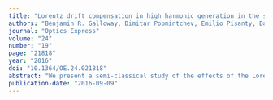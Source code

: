 ```yaml
---
title: "Lorentz drift compensation in high harmonic generation in the soft and hard X-ray regions of the spectrum"
authors: "Benjamin R. Galloway, Dimitar Popmintchev, Emilio Pisanty, Daniel D. Hickstein, Margaret M. Murnane, Henry C. Kapteyn, and Tenio Popmintchev"
journal: "Optics Express"
volume: "24"
number: "19"
page: "21818"
year: "2016"
doi: "10.1364/OE.24.021818"
abstract: "We present a semi-classical study of the effects of the Lorentz force on electrons during high harmonic generation in the soft and hard X-ray regions driven by near- and mid-infrared lasers with wavelengths from 0.8 to 20 μm, and at intensities below 1015 W/cm2. The transverse extent of the longitudinal Lorentz drift is compared for both Gaussian focus and waveguide geometries. Both geometries exhibit a longitudinal electric field component that cancels the magnetic Lorentz drift in some regions of the focus, once each full optical cycle. We show that the Lorentz force contributes a super-Gaussian scaling which acts in addition to the dominant high harmonic flux scaling of λ-(5-6) due to quantum diffusion. We predict that the high harmonic yield will be reduced for driving wavelengths > 6 μm, and that the presence of dynamic spatial mode asymmetries results in the generation of both even and odd harmonic orders. Remarkably, we show that under realistic conditions, the recollision process can be controlled and does not shut off completely even for wavelengths >10 μm and recollision energies greater than 15 keV."
publication-date: "2016-09-09"
---
```

